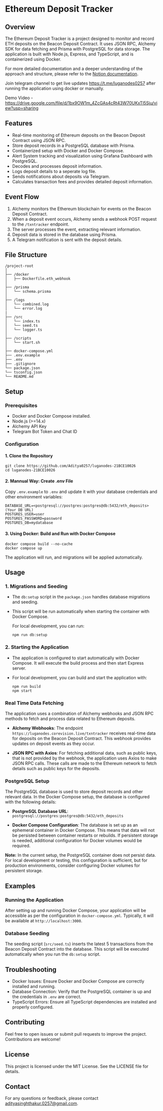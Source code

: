 # Ethereum Deposit Tracker

## Overview

The Ethereum Deposit Tracker is a project designed to monitor and record ETH deposits on the Beacon Deposit Contract. It uses JSON RPC, Alchemy SDK for data fetching and Prisma with PostgreSQL for data storage. The application is built with Node.js, Express, and TypeScript, and is containerized using Docker.

For more detailed documentation and a deeper understanding of the approach and structure, please refer to the [Notion documentation](https://island-wool-188.notion.site/Luganodes-Ethereum-Deposit-Tracker-77fa379dd338442e81b87872eb8d963e).

Join telegram channel to get live updates <https://t.me/luganodes0257> after running the application using docker or manually.

Demo Video - <https://drive.google.com/file/d/1bx9OW1m_4ZcGAs4cRt43W70UKxTl5Sju/view?usp=sharing>

## Features

- Real-time monitoring of Ethereum deposits on the Beacon Deposit Contract using JSON RPC.
- Store deposit records in a PostgreSQL database with Prisma.
- Containerized setup with Docker and Docker Compose.
- Alert System tracking and visualization using Grafana Dashboard with PostgreSQL.
- Decodes and processes deposit information.
- Logs deposit details to a seperate log file.
- Sends notifications about deposits via Telegram.
- Calculates transaction fees and provides detailed deposit information.

## Event Flow

1. Alchemy monitors the Ethereum blockchain for events on the Beacon Deposit Contract.
2. When a deposit event occurs, Alchemy sends a webhook POST request to the `/txntracker` endpoint.
3. The server processes the event, extracting relevant information.
4. Deposit data is stored in the database using Prisma.
5. A Telegram notification is sent with the deposit details.

## File Structure

```
/project-root
│
├── /docker
│   ├── Dockerfile.eth_webhook
│
├── /prisma
│   └── schema.prisma
│
├── /logs
│   └── combined.log
│   └── error.log
|
├── /src
│   └── index.ts
│   └── seed.ts
│   └── logger.ts
│
├── /scripts
│   └── start.sh
│
├── docker-compose.yml
├── .env.example
├── .env
├── .gitignore
└── package.json
└── tsconfig.json
└── README.md
```

## Setup

### Prerequisites

- Docker and Docker Compose installed.
- Node.js (>=14.x)
- Alchemy API Key
- Telegram Bot Token and Chat ID

### Configuration

#### 1. Clone the Repository

   ```
   git clone https://github.com/Aditya0257/luganodes-21BCE10026
   cd luganodes-21BCE10026
   ```

#### 2. Mannual Way: Create .env File

   Copy `.env.example` to `.env` and update it with your database credentials and other environment variables:

   ```
   DATABASE_URL=<postgresql://postgres:postgres@db:5432/eth_deposits> (Your DB URL)
   POSTGRES_USER=user
   POSTGRES_PASSWORD=password
   POSTGRES_DB=mydatabase
   ```

#### 3. Using Docker: Build and Run with Docker Compose

   ```
   docker compose build --no-cache
   docker compose up
   ```

   The application will run, and migrations will be applied automatically.

## Usage

### 1. Migrations and Seeding

- The `db:setup` script in the `package.json` handles database migrations and seeding.
- This script will be run automatically when starting the container with Docker Compose.

   For local development, you can run:

   ```
   npm run db:setup
   ```

### 2. Starting the Application

- The application is configured to start automatically with Docker Compose. It will execute the build process and then start Express server.
- For local development, you can build and start the application with:

   ```
   npm run build
   npm start
   ```

### Real Time Data Fetching

The application uses a combination of Alchemy webhooks and JSON RPC methods to fetch and process data related to Ethereum deposits.

- **Alchemy Webhooks**: The endpoint `https://luganodes.corevision.live/txntracker` receives real-time data for deposits on the Beacon Deposit Contract. This webhook provides updates on deposit events as they occur.

- **JSON RPC with Axios**: For fetching additional data, such as public keys, that is not provided by the webhook, the application uses Axios to make JSON RPC calls. These calls are made to the Ethereum network to fetch details such as public keys for the deposits.

### PostgreSQL Setup

The PostgreSQL database is used to store deposit records and other relevant data. In the Docker Compose setup, the database is configured with the following details:

- **PostgreSQL Database URL**: `postgresql://postgres:postgres@db:5432/eth_deposits`

- **Docker Compose Configuration**: The database is set up as an ephemeral container in Docker Compose. This means that data will not be persisted between container restarts or rebuilds. If persistent storage is needed, additional configuration for Docker volumes would be required.

**Note:** In the current setup, the PostgreSQL container does not persist data. For local development or testing, this configuration is sufficient, but for production environments, consider configuring Docker volumes for persistent storage.

## Examples

### Running the Application

After setting up and running Docker Compose, your application will be accessible as per the configuration in `docker-compose.yml`. Typically, it will be available at `http://localhost:3000`.

### Database Seeding

The seeding script (`src/seed.ts`) inserts the latest 5 transactions from the Beacon Deposit Contract into the database. This script will be executed automatically when you run the `db:setup` script.

## Troubleshooting

- Docker Issues: Ensure Docker and Docker Compose are correctly installed and running.
- Database Connection: Verify that the PostgreSQL container is up and the credentials in `.env` are correct.
- TypeScript Errors: Ensure all TypeScript dependencies are installed and properly configured.

## Contributing

Feel free to open issues or submit pull requests to improve the project. Contributions are welcome!

## License

This project is licensed under the MIT License. See the LICENSE file for details.

## Contact

For any questions or feedback, please contact [adityasinghthakur.0257@gmail.com](mailto:adityasinghthakur.0257@gmail.com).
